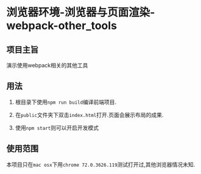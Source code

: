 # 浏览器环境-浏览器与页面渲染-webpack-other_tools

## 项目主旨

演示使用webpack相关的其他工具

## 用法

1. 根目录下使用`npm run build`编译前端项目.

2. 在`public`文件夹下双击`index.html`打开.页面会展示布局的成果.

3. 使用`npm start`则可以开启开发模式

## 使用范围

本项目只在`mac osx`下用`chrome 72.0.3626.119`测试打开过,其他浏览器情况未知.